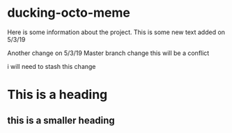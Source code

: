# ducking-octo-meme

Here is some information about the project.
This is some new text added on 5/3/19

Another change on 5/3/19
Master branch change
this will be a conflict

i will need to stash this change

# This is a heading

## this is a smaller heading
